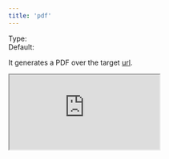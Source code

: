 ```yaml
---
title: 'pdf'
---
```


Type: <Type children='<boolean>'/><br/>
Default: <Type children='false'/>

It generates a PDF over the target [url](/docs/api/parameters/url).

<Iframe
  src="https://cdn.microlink.io/pdf/rauchg.pdf"
/>

<MultiCodeEditor languages={mqlCode('https://rauchg.com/2014/7-principles-of-rich-web-applications', { pdf: true })} />

When it's enabled, a new `pdf` data field will be part of the response payload.

```json
{
  "data": {
    "title": "7 Principles of Rich Web Applications",
    "description": "November 4, 2014",
    "lang": "en",
    "author": null,
    "publisher": "rauchg.com",
    "image": null,
    "url": "https://rauchg.com/2014/7-principles-of-rich-web-applications",
    "date": "2019-11-27T18:34:47.000Z",
    "logo": {
      "url": "https://logo.clearbit.com/rauchg.com",
      "type": "png",
      "size": 17675,
      "height": 128,
      "width": 128,
      "size_pretty": "17.7 kB"
    },
    "pdf": {
      "size_pretty": "1.36 MB",
      "size": 1357350,
      "type": "pdf",
      "url": "https://microlink.nyc3.digitaloceanspaces.com/vIQctxsDTujq0b_f8AnldH7YMYs_"
    }
  },
  "status": "success"
}
```

You can configure different specific options, such as [scale](/docs/api/parameters/pdf/scale) or [margin](/docs/api/parameters/pdf/margin):

<MultiCodeEditor languages={mqlCode('https://rauchg.com/2014/7-principles-of-rich-web-applications', { pdf: true, scale: 1, margin: '0.4cm' })} />

Also, combine it with [embed](/docs/api/parameters/embed) for inserting it as HTML markup:

<Container textAlign='center'>
  <a href="https://api.microlink.io/?url=https://rauchg.com/2014/7-principles-of-rich-web-applications&pdf&embed=pdf.url&scale=1&margin=0.4cm" download="How-to-download-file.pdf">
    <Button bg='black' color='white'>Download File</Button>
  </a>
</Container>

```html
<a
  href="https://api.microlink.io/?url=https://rauchg.com/2014/7-principles-of-rich-web-applications&pdf&embed=pdf.url&scale=1&margin=0.4cm"
  download="How-to-download-file.pdf"
>
  <button>Download File</button>
</a>
```

When you generate a PDF, the default [mediaType](/docs/api/parameters/mediaType) is `'print'`.
